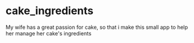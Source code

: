 # cake_ingredients
My wife has a great passion for cake, so that i make this small app to help her manage her cake's ingredients

